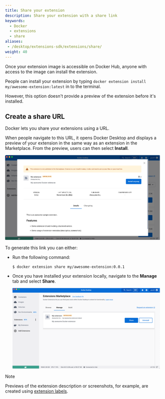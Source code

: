 ```yaml
---
title: Share your extension
description: Share your extension with a share link
keywords:
  - Docker
  - extensions
  - share
aliases: 
 - /desktop/extensions-sdk/extensions/share/
weight: 40
---
```


Once your extension image is accessible on Docker Hub, anyone with access to the image can install the extension.

People can install your extension by typing `docker extension install my/awesome-extension:latest` in to the terminal.

However, this option doesn't provide a preview of the extension before it's installed.

## Create a share URL

Docker lets you share your extensions using a URL.

When people navigate to this URL, it opens Docker Desktop and displays a preview of your extension in the same way as an extension in the Marketplace. From the preview, users can then select **Install**.

![Navigate to extension link](images/open-share.png)

To generate this link you can either:

- Run the following command:

  ```console
  $ docker extension share my/awesome-extension:0.0.1
  ```

- Once you have installed your extension locally, navigate to the **Manage** tab and select **Share**.

  ![Share button](images/list-preview.png)

> [!NOTE]
>
> Previews of the extension description or screenshots, for example, are created using [extension labels](labels.md).
